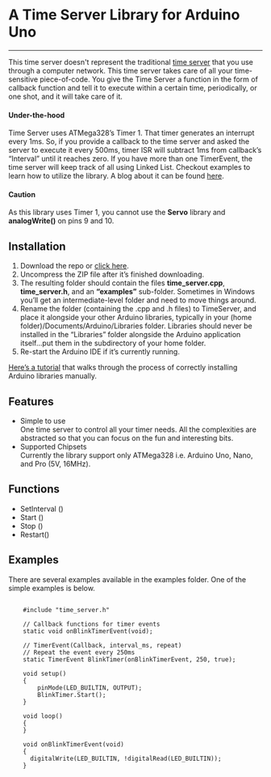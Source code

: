 # A Time Server Library for Arduino Uno
---
This time server doesn't represent the traditional [time server](https://en.wikipedia.org/wiki/Time_server) that you use through a computer network. This time server takes care of all your time-sensitive piece-of-code. You give the Time Server a function in the form of callback function and tell it to execute within a certain time, periodically, or one shot, and it will take care of it.

#### Under-the-hood
Time Server uses ATMega328’s Timer 1. That timer generates an interrupt every 1ms. So, if you provide a callback to the time server and asked the server to execute it every 500ms, timer ISR will subtract 1ms from callback’s “Interval” until it reaches zero. If you have more than one TimerEvent, the time server will keep track of all using Linked List.
Checkout examples to learn how to utilize the library. A blog about it can be found [here]( https://mirzafahad.github.io/2020-04-30-time-server/).

#### Caution
As this library uses Timer 1, you cannot use the **Servo** library and **analogWrite()** on pins 9 and 10.

## Installation
1.	Download the repo or [click here]( https://github.com/mirzafahad/Time_Server_Arduino/archive/master.zip).
2.	Uncompress the ZIP file after it’s finished downloading.
3.	The resulting folder should contain the files **time\_server.cpp**, **time\_server.h**, and an **“examples”** sub-folder. Sometimes in Windows you’ll get an intermediate-level folder and need to move things around.
4.	Rename the folder (containing the .cpp and .h files) to TimeServer, and place it alongside your other Arduino libraries, typically in your (home folder)/Documents/Arduino/Libraries folder. Libraries should never be installed in the “Libraries” folder alongside the Arduino application itself…put them in the subdirectory of your home folder.
5.	Re-start the Arduino IDE if it’s currently running.

[Here’s a tutorial]( https://learn.adafruit.com/adafruit-all-about-arduino-libraries-install-use/how-to-install-a-library) that walks through the process of correctly installing Arduino libraries manually.


## Features
* Simple to use  
One time server to control all your timer needs. All the complexities are abstracted so that you can focus on the fun and interesting bits.  
* Supported Chipsets  
Currently the library support only ATMega328 i.e. Arduino Uno, Nano, and Pro (5V, 16MHz).


## Functions
* SetInterval ()
* Start ()
* Stop ()
* Restart()

## Examples
There are several examples available in the examples folder. One of the simple examples is below.

```

	#include "time_server.h"
	
	// Callback functions for timer events
	static void onBlinkTimerEvent(void);
	
	// TimerEvent(Callback, interval_ms, repeat)
	// Repeat the event every 250ms
	static TimerEvent BlinkTimer(onBlinkTimerEvent, 250, true);
	
	void setup() 
	{
	    pinMode(LED_BUILTIN, OUTPUT);
	    BlinkTimer.Start();
	}
	
	void loop() 
	{
	}
	
	void onBlinkTimerEvent(void)
	{
	  digitalWrite(LED_BUILTIN, !digitalRead(LED_BUILTIN));
	}
```